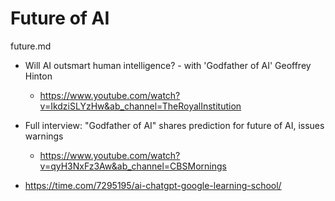 # Future of AI

future.md

*   Will AI outsmart human intelligence? - with 'Godfather of AI' Geoffrey Hinton

    *   https://www.youtube.com/watch?v=IkdziSLYzHw&ab_channel=TheRoyalInstitution

*   Full interview: "Godfather of AI" shares prediction for future of AI, issues warnings

    *   https://www.youtube.com/watch?v=qyH3NxFz3Aw&ab_channel=CBSMornings


*   https://time.com/7295195/ai-chatgpt-google-learning-school/

